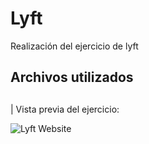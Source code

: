 # Lyft


Realización del ejercicio de lyft

## Archivos utilizados


## 

|
Vista previa del ejercicio:

![Lyft Website](docs/fullpage.png)
